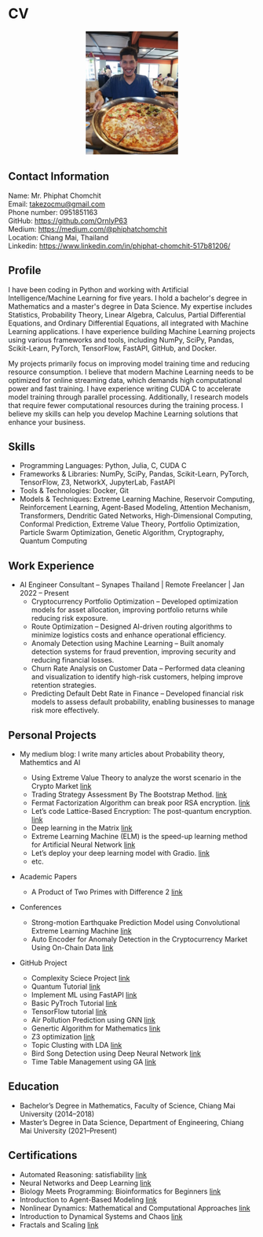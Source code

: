 # CV
<div align="center">
<img src="profile.jpg" height="250" >
</div>

## Contact Information

Name: Mr. Phiphat Chomchit  
Email: takezocmu@gmail.com  
Phone number: 0951851163  
GitHub: https://github.com/OrnlyP63  
Medium: https://medium.com/@phiphatchomchit   
Location: Chiang Mai, Thailand  
Linkedin: https://www.linkedin.com/in/phiphat-chomchit-517b81206/
## Profile 
I have been coding in Python and working with Artificial Intelligence/Machine Learning for five years. I hold a bachelor's degree in Mathematics and a master's degree in Data Science. My expertise includes Statistics, Probability Theory, Linear Algebra, Calculus, Partial Differential Equations, and Ordinary Differential Equations, all integrated with Machine Learning applications. I have experience building Machine Learning projects using various frameworks and tools, including NumPy, SciPy, Pandas, Scikit-Learn, PyTorch, TensorFlow, FastAPI, GitHub, and Docker.

My projects primarily focus on improving model training time and reducing resource consumption. I believe that modern Machine Learning needs to be optimized for online streaming data, which demands high computational power and fast training. I have experience writing CUDA C to accelerate model training through parallel processing. Additionally, I research models that require fewer computational resources during the training process. I believe my skills can help you develop Machine Learning solutions that enhance your business.

## Skills
- Programming Languages: Python, Julia, C, CUDA C
- Frameworks & Libraries: NumPy, SciPy, Pandas, Scikit-Learn, PyTorch, TensorFlow, Z3, NetworkX, JupyterLab, FastAPI
- Tools & Technologies: Docker, Git
- Models & Techniques: Extreme Learning Machine, Reservoir Computing, Reinforcement Learning, Agent-Based Modeling, Attention Mechanism, Transformers, Dendritic Gated Networks, High-Dimensional Computing, Conformal Prediction, Extreme Value Theory, Portfolio Optimization, Particle Swarm Optimization, Genetic Algorithm, Cryptography, Quantum Computing

## Work Experience
- AI Engineer Consultant – Synapes Thailand | Remote Freelancer | Jan 2022 – Present
  - Cryptocurrency Portfolio Optimization – Developed optimization models for asset allocation, improving portfolio returns while reducing risk exposure.
  - Route Optimization – Designed AI-driven routing algorithms to minimize logistics costs and enhance operational efficiency.
  - Anomaly Detection using Machine Learning – Built anomaly detection systems for fraud prevention, improving security and reducing financial losses.
  - Churn Rate Analysis on Customer Data – Performed data cleaning and visualization to identify high-risk customers, helping improve retention strategies.
  - Predicting Default Debt Rate in Finance – Developed financial risk models to assess default probability, enabling businesses to manage risk more effectively.

## Personal Projects

- My medium blog: I write many articles about Probability theory, Mathemtics and AI
  - Using Extreme Value Theory to analyze the worst scenario in the Crypto Market [link](https://medium.com/@phiphatchomchit/using-extreme-value-theory-to-analyze-the-worst-scenario-in-the-crypto-market-9e9e965b81e0)
  - Trading Strategy Assessment By The Bootstrap Method. [link](https://medium.com/@phiphatchomchit/assessment-trading-strategy-by-the-bootstrap-method-faed8e674208)
  - Fermat Factorization Algorithm can break poor RSA encryption. [link](https://medium.com/@phiphatchomchit/fermat-factorization-algorithm-can-break-poor-rsa-encryption-3c657848cc87)
  - Let’s code Lattice-Based Encryption: The post-quantum encryption. [link](https://medium.com/@phiphatchomchit/lets-code-lattice-based-encryption-the-post-quantum-encryption-6ce613a9e05a)
  - Deep learning in the Matrix [link](https://medium.com/@phiphatchomchit/deep-learning-in-the-matrix-279af3f2a70)
  - Extreme Learning Machine (ELM) is the speed-up learning method for Artificial Neural Network [link](https://medium.com/@phiphatchomchit/extreme-learning-machine-elm-is-the-speed-up-learning-method-for-artificial-neural-network-98ab00dcf617)
  - Let’s deploy your deep learning model with Gradio. [link](https://medium.com/@phiphatchomchit/lets-deploy-your-deep-learning-model-with-gradio-c7e5ceb4122f)
  - etc.
  
- Academic Papers
  - A Product of Two Primes with Difference 2 [link](https://www.tandfonline.com/doi/full/10.1080/00029890.2022.2004850)
- Conferences
  - Strong-motion Earthquake Prediction Model using Convolutional Extreme Learning Machine [link](https://ieeexplore.ieee.org/abstract/document/9894973/)
  - Auto Encoder for Anomaly Detection in the Cryptocurrency Market Using On-Chain Data [link](https://github.com/OrnlyP63/attention-auto-encoder)
- GitHub Project
  - Complexity Sciece Project [link](https://github.com/OrnlyP63/complex-model)
  - Quantum Tutorial [link](https://github.com/OrnlyP63/Quantum_Tutorial)
  - Implement ML using FastAPI [link](https://github.com/OrnlyP63/ml-fastapi)
  - Basic PyTroch Tutorial [link](https://github.com/OrnlyP63/torch)
  - TensorFlow tutorial [link](https://github.com/OrnlyP63/tensorflow-tutorial)
  - Air Pollution Prediction using GNN [link](https://github.com/OrnlyP63/GNN-for-predicting-Airpollution)
  - Genertic Algorithm for Mathematics [link](https://github.com/OrnlyP63/Genetic-programing)
  - Z3 optimization [link](https://github.com/OrnlyP63/Z3)
  - Topic Clusting with LDA [link](https://github.com/OrnlyP63/lda_news_topic_iching)
  - Bird Song Detection using Deep Neural Network [link](https://github.com/OrnlyP63/BirdSongDetection)
  - Time Table Management using GA [link](https://github.com/OrnlyP63/Time-table-manage/tree/master/table)
  
## Education
- Bachelor’s Degree in Mathematics, Faculty of Science, Chiang Mai University (2014–2018)
- Master’s Degree in Data Science, Department of Engineering, Chiang Mai University (2021–Present)

## Certifications
- Automated Reasoning: satisfiability [link](https://coursera.org/share/0a2a6dc3c8365fa0d29b9e85b532c90a)
- Neural Networks and Deep Learning [link](https://coursera.org/share/7ea0edec6eccd6c1ab0447b90b9ec1c2)
- Biology Meets Programming: Bioinformatics for Beginners [link](https://coursera.org/share/733bc7c90f91a5e06b7061d135265c03)
- Introduction to Agent-Based Modeling [link](https://www.complexityexplorer.org/courses/183-introduction-to-agent-based-modeling/certificates/4226023426)
- Nonlinear Dynamics: Mathematical and Computational Approaches [link](https://www.complexityexplorer.org/courses/184-nonlinear-dynamics-mathematical-and-computational-approaches-2024/certificates/4102291458)
- Introduction to Dynamical Systems and Chaos [link](https://www.complexityexplorer.org/courses/186-introduction-to-dynamical-systems-and-chaos/certificates/4102422530)
- Fractals and Scaling [link](https://www.complexityexplorer.org/courses/187-fractals-and-scaling/certificates/4070047746)